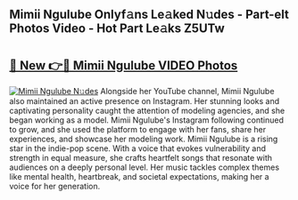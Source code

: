 ## Mimii Ngulube Onlyf𝚊ns Le𝚊ked N𝚞des - Part-elt Photos Video - Hot Part Le𝚊ks Z5UTw

# <h2><a href="http://ac24875.deff.icu/?id=Mimii+Ngulube">🔗 New 👉🔴 Mimii Ngulube VIDEO Photos</a></h2>

[![Mimii Ngulube N𝚞des](https://i.imgur.com/rIISA9y.gif)](http://ac24875.deff.icu/?id=Mimii+Ngulube)
Alongside her YouTube channel, Mimii Ngulube also maintained an active presence on Instagram. Her stunning looks and captivating personality caught the attention of modeling agencies, and she began working as a model. Mimii Ngulube's Instagram following continued to grow, and she used the platform to engage with her fans, share her experiences, and showcase her modeling work. Mimii Ngulube is a rising star in the indie-pop scene. With a voice that evokes vulnerability and strength in equal measure, she crafts heartfelt songs that resonate with audiences on a deeply personal level. Her music tackles complex themes like mental health, heartbreak, and societal expectations, making her a voice for her generation.
